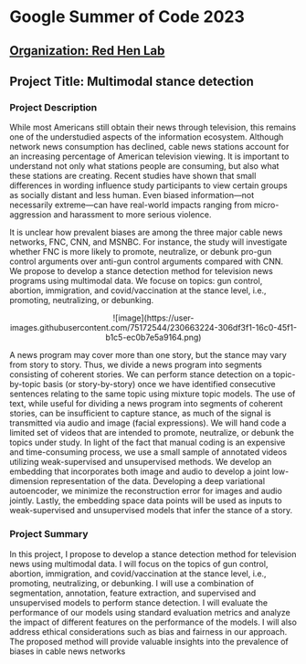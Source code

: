 # Google Summer of Code 2023

## [Organization: Red Hen Lab](https://www.redhenlab.org/home)
## Project Title:   Multimodal stance detection

### Project Description
While most Americans still obtain their news through television, this remains one of the understudied aspects of the information ecosystem. Although network news consumption has declined, cable news stations account for an increasing percentage of American television viewing. It is important to understand not only what stations people are consuming, but also what these stations are creating. Recent studies have shown that small differences in wording influence study participants to view certain groups as socially distant and less human. Even biased information—not necessarily extreme—can have real-world impacts ranging from micro-aggression and harassment to more serious violence. 

It is unclear how prevalent biases are among the three major cable news networks, FNC, CNN, and MSNBC. For instance, the study will investigate whether FNC is more likely to promote, neutralize, or debunk pro-gun control arguments over anti-gun control arguments compared with CNN. We propose to develop a stance detection method for television news programs using multimodal data. We focuse on topics: gun control, abortion, immigration, and covid/vaccination at the stance level, i.e., promoting, neutralizing, or debunking. 

<p align="center">
![image](https://user-images.githubusercontent.com/75172544/230663224-306df3f1-16c0-45f1-b1c5-ec0b7e5a9164.png)
</p>

A news program may cover more than one story, but the stance may vary from story to story. Thus, we divide a news program into segments consisting of coherent stories. We can perform stance detection on a topic-by-topic basis (or story-by-story) once we have identified consecutive sentences relating to the same topic using mixture topic models. The use of text, while useful for dividing a news program into segments of coherent stories, can be insufficient to capture stance, as much of the signal is transmitted via audio and image (facial expressions). We will hand code a limited set of videos that are intended to promote, neutralize, or debunk the topics under study. In light of the fact that manual coding is an expensive and time-consuming process, we use a small sample of annotated videos utilizing weak-supervised and unsupervised methods. We develop an embedding that incorporates both image and audio to develop a joint low-dimension representation of the data. Developing a deep variational autoencoder, we minimize the reconstruction error for images and audio jointly. Lastly, the embedding space data points will be used as inputs to weak-supervised and unsupervised models that infer the stance of a story.

### Project Summary
In this project, I propose to develop a stance detection method for television news using multimodal data. I will focus on the topics of gun control, abortion, immigration, and covid/vaccination at the stance level, i.e., promoting, neutralizing, or debunking. I will use a combination of segmentation, annotation, feature extraction, and supervised and unsupervised models to perform stance detection. I will evaluate the performance of our models using standard evaluation metrics and analyze the impact of different features on the performance of the models. I will also address ethical considerations such as bias and fairness in our approach. The proposed method will provide valuable insights into the prevalence of biases in cable news networks
